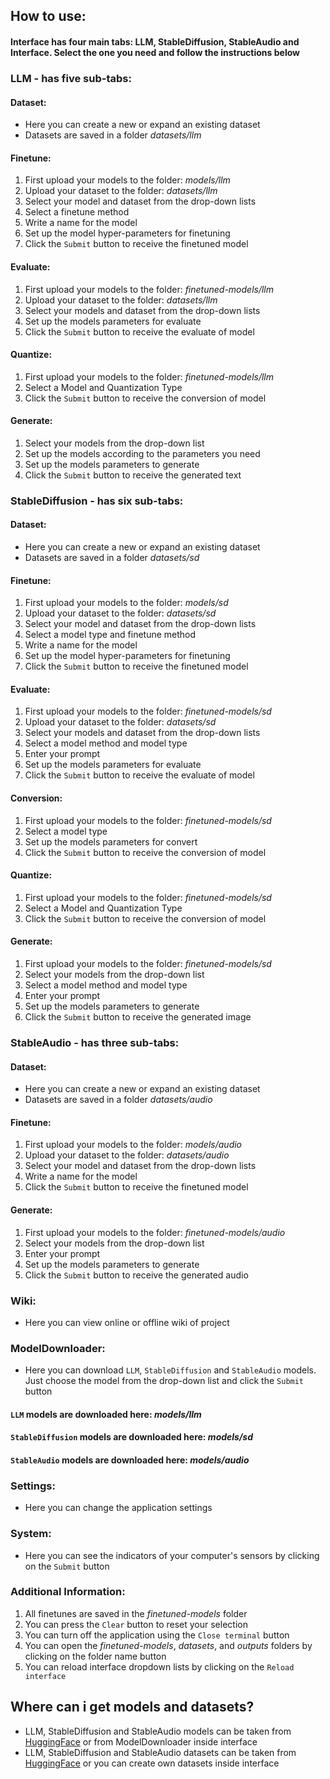 ## How to use:

#### Interface has four main tabs: LLM, StableDiffusion, StableAudio and Interface. Select the one you need and follow the instructions below 

### LLM - has five sub-tabs:

#### Dataset:

* Here you can create a new or expand an existing dataset
* Datasets are saved in a folder *datasets/llm*

#### Finetune:

1) First upload your models to the folder: *models/llm*
2) Upload your dataset to the folder: *datasets/llm*
3) Select your model and dataset from the drop-down lists
4) Select a finetune method
5) Write a name for the model
6) Set up the model hyper-parameters for finetuning
7) Click the `Submit` button to receive the finetuned model

#### Evaluate:

1) First upload your models to the folder: *finetuned-models/llm*
2) Upload your dataset to the folder: *datasets/llm*
3) Select your models and dataset from the drop-down lists
4) Set up the models parameters for evaluate
5) Click the `Submit` button to receive the evaluate of model

#### Quantize:

1) First upload your models to the folder: *finetuned-models/llm*
2) Select a Model and Quantization Type
3) Click the `Submit` button to receive the conversion of model

#### Generate:

1) Select your models from the drop-down list
2) Set up the models according to the parameters you need
3) Set up the models parameters to generate
4) Click the `Submit` button to receive the generated text

### StableDiffusion - has six sub-tabs:

#### Dataset:

* Here you can create a new or expand an existing dataset
* Datasets are saved in a folder *datasets/sd*

#### Finetune:

1) First upload your models to the folder: *models/sd*
2) Upload your dataset to the folder: *datasets/sd*
3) Select your model and dataset from the drop-down lists
4) Select a model type and finetune method
5) Write a name for the model
6) Set up the model hyper-parameters for finetuning
7) Click the `Submit` button to receive the finetuned model

#### Evaluate:

1) First upload your models to the folder: *finetuned-models/sd*
2) Upload your dataset to the folder: *datasets/sd*
3) Select your models and dataset from the drop-down lists
4) Select a model method and model type
5) Enter your prompt
6) Set up the models parameters for evaluate
7) Click the `Submit` button to receive the evaluate of model

#### Conversion:

1) First upload your models to the folder: *finetuned-models/sd*
2) Select a model type
3) Set up the models parameters for convert
4) Click the `Submit` button to receive the conversion of model

#### Quantize:

1) First upload your models to the folder: *finetuned-models/sd*
2) Select a Model and Quantization Type
3) Click the `Submit` button to receive the conversion of model

#### Generate:

1) First upload your models to the folder: *finetuned-models/sd*
2) Select your models from the drop-down list
3) Select a model method and model type
5) Enter your prompt
6) Set up the models parameters to generate
7) Click the `Submit` button to receive the generated image

### StableAudio - has three sub-tabs:

#### Dataset:

* Here you can create a new or expand an existing dataset
* Datasets are saved in a folder *datasets/audio*

#### Finetune:

1) First upload your models to the folder: *models/audio*
2) Upload your dataset to the folder: *datasets/audio*
3) Select your model and dataset from the drop-down lists
4) Write a name for the model
5) Click the `Submit` button to receive the finetuned model

#### Generate:

1) First upload your models to the folder: *finetuned-models/audio*
2) Select your models from the drop-down list
3) Enter your prompt
4) Set up the models parameters to generate
5) Click the `Submit` button to receive the generated audio

### Wiki:

* Here you can view online or offline wiki of project

### ModelDownloader:

* Here you can download `LLM`, `StableDiffusion` and `StableAudio` models. Just choose the model from the drop-down list and click the `Submit` button
#### `LLM` models are downloaded here: *models/llm*
#### `StableDiffusion` models are downloaded here: *models/sd*
#### `StableAudio` models are downloaded here: *models/audio*

### Settings: 

* Here you can change the application settings

### System: 

* Here you can see the indicators of your computer's sensors by clicking on the `Submit` button

### Additional Information:

1) All finetunes are saved in the *finetuned-models* folder
2) You can press the `Clear` button to reset your selection
3) You can turn off the application using the `Close terminal` button
4) You can open the *finetuned-models*, *datasets*, and *outputs* folders by clicking on the folder name button
5) You can reload interface dropdown lists by clicking on the `Reload interface`

## Where can i get models and datasets?

* LLM, StableDiffusion and StableAudio models can be taken from [HuggingFace](https://huggingface.co/models) or from ModelDownloader inside interface
* LLM, StableDiffusion and StableAudio datasets can be taken from [HuggingFace](https://huggingface.co/datasets) or you can create own datasets inside interface
